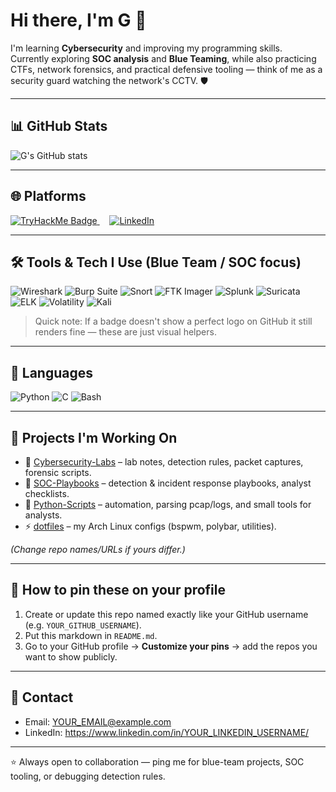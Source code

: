 # Hi there, I'm G 👋

I'm learning **Cybersecurity** and improving my programming skills.  
Currently exploring **SOC analysis** and **Blue Teaming**, while also practicing CTFs, network forensics, and practical defensive tooling — think of me as a security guard watching the network's CCTV. 🛡️

---

## 📊 GitHub Stats
![G's GitHub stats](https://github-readme-stats.vercel.app/api?username=YOUR_GITHUB_USERNAME&show_icons=true&theme=radical)

---

## 🌐 Platforms
<p align="left">
  <a href="https://tryhackme.com/p/B4HAA7">
    <img src="https://tryhackme-badges.s3.amazonaws.com/B4HAA7.png" alt="TryHackMe Badge" />
  </a>
  &nbsp;&nbsp;&nbsp;
  <a href="https://www.linkedin.com/in/YOUR_LINKEDIN_USERNAME/">
    <img src="https://img.shields.io/badge/LinkedIn-0077B5?style=for-the-badge&logo=linkedin&logoColor=white" alt="LinkedIn" />
  </a>
</p>

---

## 🛠 Tools & Tech I Use (Blue Team / SOC focus)
<p>
  <img src="https://img.shields.io/badge/Wireshark-?style=for-the-badge&logo=wireshark&logoColor=white" alt="Wireshark" />
  <img src="https://img.shields.io/badge/Burp_Suite-?style=for-the-badge&logo=portswigger&logoColor=white" alt="Burp Suite" />
  <img src="https://img.shields.io/badge/Snort-?style=for-the-badge&logo=snort&logoColor=white" alt="Snort" />
  <img src="https://img.shields.io/badge/FTK_Imager-?style=for-the-badge" alt="FTK Imager" />
  <img src="https://img.shields.io/badge/Splunk-?style=for-the-badge&logo=splunk&logoColor=white" alt="Splunk" />
  <img src="https://img.shields.io/badge/Suricata-?style=for-the-badge&logo=suricata&logoColor=white" alt="Suricata" />
  <img src="https://img.shields.io/badge/ELK-?style=for-the-badge&logo=elastic&logoColor=white" alt="ELK" />
  <img src="https://img.shields.io/badge/Volatility-?style=for-the-badge" alt="Volatility" />
  <img src="https://img.shields.io/badge/Kali_Linux-?style=for-the-badge&logo=kali&logoColor=white" alt="Kali" />
</p>

> Quick note: If a badge doesn't show a perfect logo on GitHub it still renders fine — these are just visual helpers.

---

## 🧰 Languages
<p>
  <img src="https://img.shields.io/badge/Python-3776AB?style=for-the-badge&logo=python&logoColor=white" alt="Python" />
  <img src="https://img.shields.io/badge/C-00599C?style=for-the-badge&logo=c&logoColor=white" alt="C" />
  <img src="https://img.shields.io/badge/Bash-4EAA25?style=for-the-badge&logo=gnu-bash&logoColor=white" alt="Bash" />
</p>

---

## 📂 Projects I'm Working On
- 🔐 [Cybersecurity-Labs](https://github.com/YOUR_GITHUB_USERNAME/Cybersecurity-Labs) – lab notes, detection rules, packet captures, forensic scripts.  
- 🧾 [SOC-Playbooks](https://github.com/YOUR_GITHUB_USERNAME/SOC-Playbooks) – detection & incident response playbooks, analyst checklists.  
- 🐍 [Python-Scripts](https://github.com/YOUR_GITHUB_USERNAME/Python-Scripts) – automation, parsing pcap/logs, and small tools for analysts.  
- ⚡ [dotfiles](https://github.com/YOUR_GITHUB_USERNAME/dotfiles) – my Arch Linux configs (bspwm, polybar, utilities).

*(Change repo names/URLs if yours differ.)*

---

## 📌 How to pin these on your profile
1. Create or update this repo named exactly like your GitHub username (e.g. `YOUR_GITHUB_USERNAME`).  
2. Put this markdown in `README.md`.  
3. Go to your GitHub profile → **Customize your pins** → add the repos you want to show publicly.  

---

## 🤝 Contact
- Email: YOUR_EMAIL@example.com  
- LinkedIn: https://www.linkedin.com/in/YOUR_LINKEDIN_USERNAME/

---

⭐ Always open to collaboration — ping me for blue-team projects, SOC tooling, or debugging detection rules.
